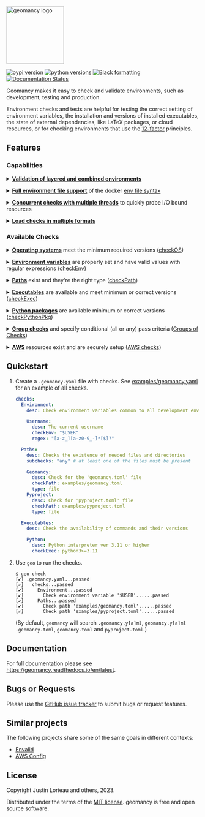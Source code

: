 <!-- start logo -->
<img src="https://raw.githubusercontent.com/jlorieau/geomancy/main/docs/_static/geomancy_logo.svg" alt="geomancy logo" height="150px"/>
<!-- end logo -->

<!-- start badges -->
[![pypi version](https://img.shields.io/pypi/v/geomancy.svg)](https://pypi.org/project/geomancy/)
[![python versions](https://img.shields.io/pypi/pyversions/geomancy.svg)](https://pypi.org/project/geomancy/)
[![Black formatting](https://img.shields.io/badge/code%20style-black-000000.svg)](https://github.com/psf/black)
[![Documentation Status](https://readthedocs.org/projects/geomancy/badge/?version=latest)](https://geomancy.readthedocs.io/en/latest/?badge=latest)
<!-- end badges -->
<!-- start intro -->
Geomancy makes it easy to check and validate environments, such as development,
testing and production.

Environment checks and tests are helpful for testing the correct setting
of environment variables, the installation and versions of installed
executables, the state of external dependencies, like LaTeX packages, or cloud
resources, or for checking environments that use the
[12-factor](http://12factor.net/) principles.
<!-- end intro -->

## Features

<!-- start features -->

### Capabilities

<p>
<details>
<summary>
<strong><u>Validation of layered and combined environments</u></strong>
</summary>

Layered environments could include a _common_ or _base_ environment, with
additional checks for settings of _test_, _development_ and _production_
environments.

In the following checks file, the existence of an environment file and a secrets
file can be checked based on the ``$ENV`` environment variable. (See the
[docker environment variable parameter expansion rules](https://docs.docker.com/compose/environment-variables/env-file/#parameter-expansion))

```yaml
checks:
  Environment:
    desc: Check environment variables in different deployments

    CheckEnvFile:
      desc: Check the existence of the environment file
      checkPath: "deployments/${ENV}/.env"

    CheckSecretsFile:
      desc: Check the existence of the secrets file
      checkPath: "deployments/${ENV}/.secrets"
```

This check file can be used to check multiple environments:

```shell
# check "dev" environment
$ geo -e deployments/base/.env -e deployments/dev/.env checks.yaml
...
# check "test" environment
$ geo -e deployments/base/.env -e deployments/test/.env checks.yaml
...
```
In this case, ``deployments/dev/.env`` is an
[environment file](https://docs.docker.com/compose/environment-variables/env-file/)
that sets ``ENV=dev``, ``deployments/test/.env`` is an
[environment file](https://docs.docker.com/compose/environment-variables/env-file/)
that sets ``ENV=test``.
</details>
</p>

<p>
<details>
<summary>
<strong><u>Full environment file support</u></strong> of the docker
<a href="https://docs.docker.com/compose/environment-variables/env-file/">env file syntax</a>
</summary>

Environment files are loaded using the ``-e/--env`` option,
which can be layered for different environments.

```shell
# Run checks for 'dev' environment
$ geo -e deployments/base/.env -e deployments/dev/.env check
...
# Run checks for 'test' environment
$ geo -e base.env -e test.env run -- echo "Test environment"
```
</details>
</p>

<p>
<details>
<summary>
<strong><u>Concurrent checks with multiple threads</u></strong> to quickly probe
I/O bound resources
</summary>

The following example concurrently checks that the 3 AWS S3 buckets are
accessible using the
[current credentials](https://docs.aws.amazon.com/cli/latest/userguide/cli-configure-files.html)
and are secured.

This example is in yaml format, and checks can be formatted in toml format
as well.

```yaml
AWS:
  TemplateS3:
    checkS3: myproject-cfn-templates
  StaticS3:
    checkS3: myproject-static
  MediaS3:
    checkS3: myproject-media

```
</details>
</p>

<p>
<details>
<summary>
<strong><u>Load checks in multiple formats</u></strong>
</summary>

Including [yaml](https://yaml.org) (e.g. ``.geomancy.yaml``)

```yaml
checks:
  Environment:
    desc: Check environment variables common to all development environments

    Path:
      decs: Paths to search for executables
      checkEnv: $PATH
```

or [toml](https://toml.io/en/) (e.g. ``.geomancy.toml``)

```toml
[checks.Environment]
desc = "Check environment variables common to all development environments"

    [checks.Environment.Path]
    desc = "Paths to search for executables"
    checkEnv = "$PATH"
```

or [pyproject.toml](https://peps.python.org/pep-0621/)

```toml
[tool.geomancy.checks.Environment]
desc = "Check environment variables common to all development environments"

    [tool.geomancy.checks.Environment.Path]
    desc = "Paths to search for executables"
    checkEnv = "$PATH"
```

</details>
</p>

### Available Checks

<p>
<details>
<summary><strong><u>Operating systems</u></strong> meet the minimum required
  versions
  (<a href="https://geomancy.readthedocs.io/en/latest/usage/format.html#checkplatform">checkOS</a>)
</summary>

The following shows an example in yaml format. Checks can be formatted in
toml format as well.

```yaml
OperatingSystem:
  desc: Check the minimum operating system versions
  subchecks: any

  checkMacOS:
    desc: MacOS 10.9 or later (released 2013)
    checkOS: "macOS >= 10.9"
  checkLinuxOS:
    desc: Linux 4.0 or later (released 2015)
    checkOS: "Linux >= 3.0"
  checkWindows:
    desc: Windows 10 or later (released 2015)
    checkOS: "Windows >= 10"
```
</details>
</p>

<p>
<details>
<summary><strong><u>Environment variables</u></strong> are properly set and
  have valid values with regular expressions
  (<a href="https://geomancy.readthedocs.io/en/latest/usage/format.html#checkenv">checkEnv</a>)
</summary>

The following shows an example in yaml format. Checks can be formatted in
toml format as well.

```yaml
Username:
  desc: The current username
  checkEnv: "$USER"
  regex: "[a-z_][a-z0-9_-]*[$]?"
```
</details>
</p>

<p>
<details>
<summary><strong><u>Paths</u></strong> exist and they're the right type
  (<a href="https://geomancy.readthedocs.io/en/latest/usage/format.html#checkpath">checkPath</a>)
</summary>

The following shows an example in yaml format. Checks can be formatted in
toml format as well.

```yaml
PyprojectToml:
  desc: A project's pyprojectfile
  checkPath: ./pyproject.toml
  type: file
```
</details>
</p>

<p>
<details>
<summary><strong><u>Executables</u></strong> are available and meet minimum
  or correct versions
  (<a href="https://geomancy.readthedocs.io/en/latest/usage/format.html#checkexec">checkExec</a>)
</summary>

The following shows an example in yaml format. Checks can be formatted in
toml format as well.

```yaml
Python:
  desc: Python interpreter (version 3.11 or higher)
  checkExec: "python3>=3.11"
```
</details>
</p>

<p>
<details>
<summary><strong><u>Python packages</u></strong> are available minimum or
  correct versions
  (<a href="https://geomancy.readthedocs.io/en/latest/usage/format.html#checkpythonpkg">checkPythonPkg</a>)
</summary>

The following shows an example in yaml format. Checks can be formatted in
toml format as well.

```yaml
PythonPackages:
  geomancy:
    desc: Geomancy python package
    checkPythonPkg: "geomancy>=0.1"
```
</details>
</p>

<p>
<details>
<summary><strong><u>Group checks</u></strong> and specify
  conditional (all or any) pass criteria
  (<a href="https://geomancy.readthedocs.io/en/latest/usage/format.html#check-groups">Groups of Checks</a>)
</summary>

The following shows an example with the ``checks`` group containing 2 groups,
``OperatingSystem``, ``Environment``.

The ``OperatingSystem`` group contains 3 checks: ``checkMacOS``,
``checkLinuxOS``, ``checkWindows``, and the ``OperatingSystem`` group check
passes if any of these 3 checks pass (``subchecks: any``)

The ``Environment`` group contains 1 check, ``Path``, and 1 group, ``Username``,
which itself contains 2 checks: ``UnixUsername`` and ``WindowsUsername``.

This example is in yaml format, and checks can be formatted in toml format
as well.

```yaml
checks:
  OperatingSystem:
    desc: Check the minimum operating system versions
    subchecks: any

    checkMacOS:
      desc: MacOS 10.9 or later (released 2013)
      checkOS: "macOS >= 10.9"
    checkLinuxOS:
      desc: Linux 4.0 or later (released 2015)
      checkOS: "Linux >= 3.0"
    checkWindows:
      desc: Windows 10 or later (released 2015)
      checkOS: "Windows >= 10"

  Environment:
    desc: Check environment variables common to all development environments

    Path:
      decs: Paths to search for executables
      checkEnv: $PATH
    Username:
      subchecks: any

      UnixUsername:  # Username on linux and macOS
        desc: The current username
        checkEnv: $USER
        regex: "[a-z_][a-z0-9_-]*[$]?"
      WindowsUsername:  # Username on Windows
        desc: The current username
        checkEnv: $USERNAME
        regex: "[a-z_][a-z0-9_-]*[$]?"

```
</details>
</p>

<p>
<details>
<summary><strong><u>AWS</u></strong> resources exist and are securely setup
  (<a href="https://geomancy.readthedocs.io/en/latest/usage/checks/aws/index.html">AWS checks</a>)
</summary>

The following shows an example in yaml format. Checks can be formatted in
toml format as well.

```yaml
AWS:
  IAM:
    desc: Check the default authentication and security settings
    checkIAM:

  TemplatesS3Bucket:
    desc: Check the bucket for cloudformation templates
    checkS3: "myproject-cfn-templates"
```
</details>
</p>

<!-- end features -->

## Quickstart
<!-- start quickstart -->
1. Create a ``.geomancy.yaml`` file with checks. See
   [examples/geomancy.yaml](https://github.com/jlorieau/geomancy/blob/main/examples/geomancy.yaml)
   for an example of all checks.

    ```yaml
    checks:
      Environment:
        desc: Check environment variables common to all development environments

        Username:
          desc: The current username
          checkEnv: "$USER"
          regex: "[a-z_][a-z0-9_-]*[$]?"

      Paths:
        desc: Checks the existence of needed files and directories
        subchecks: "any" # at least one of the files must be present

        Geomancy:
          desc: Check for the 'geomancy.toml' file
          checkPath: examples/geomancy.toml
          type: file
        Pyproject:
          desc: Check for 'pyproject.toml' file
          checkPath: examples/pyproject.toml
          type: file

      Executables:
        desc: Check the availability of commands and their versions

        Python:
          desc: Python interpreter ver 3.11 or higher
          checkExec: python3>=3.11
    ```

2. Use ``geo`` to run the checks.

    ```shell
    $ geo check
    [✔] .geomancy.yaml...passed
    [✔]   checks...passed
    [✔]     Environment...passed
    [✔]       Check environment variable '$USER'......passed
    [✔]     Paths...passed
    [✔]       Check path 'examples/geomancy.toml'......passed
    [✔]       Check path 'examples/pyproject.toml'......passed
    ```

    (By default, ``geomancy`` will search ``.geomancy.y[a]ml``, ``geomancy.y[a]ml``
    ``.geomancy.toml``, ``geomancy.toml`` and ``pyproject.toml``.)
<!-- end quickstart -->


## Documentation

For full documentation please see https://geomancy.readthedocs.io/en/latest.


## Bugs or Requests
Please use the [GitHub issue tracker](https://github.com/jlorieau/geomancy/issues)
to submit bugs or request features.

## Similar projects

The following projects share some of the same goals in different contexts:

- [Envalid](https://github.com/af/envalid)
- [AWS Config](https://aws.amazon.com/config/)

## License

Copyright Justin Lorieau and others, 2023.

Distributed under the terms of the [MIT license](LICENSE).
geomancy is free and open source software.

